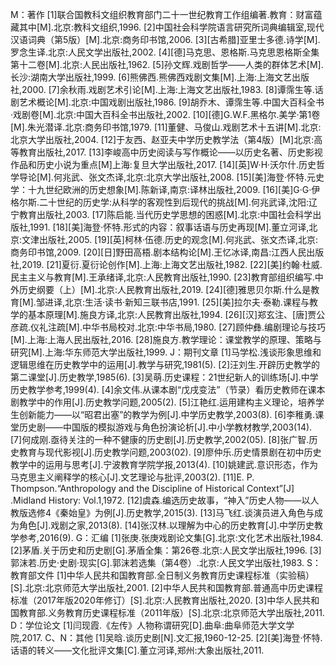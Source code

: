 M：著作
[1]联合国教科文组织教育部门二十一世纪教育工作组编著.教育：财富蕴藏其中[M].北京:教科文组织,1996.
[2]中国社会科学院语言研究所词典编辑室,现代汉语词典（第5版）[M].北京:商务印书馆,2006.
[3][古希腊]亚里士多德.诗学[M].罗念生译.北京:人民文学出版社,2002.
[4][德]马克思、恩格斯.马克思恩格斯全集第十二卷[M].北京:人民出版社,1962.
[5]孙文辉.戏剧哲学——人类的群体艺术[M].长沙:湖南大学出版社,1999.
[6]熊佛西.熊佛西戏剧文集[M].上海:上海文艺出版社,2000.
[7]余秋雨.戏剧艺术引论[M].上海:上海文艺出版社,1983.
[8]谭霈生等.话剧艺术概论[M].北京:中国戏剧出版社,1986.
[9]胡乔木、谭霈生等.中国大百科全书·戏剧卷[M].北京:中国大百科全书出版社,2002.
[10][德]G.W.F.黑格尔.美学·第1卷[M].朱光潜译.北京:商务印书馆,1979.
[11]董健、马俊山.戏剧艺术十五讲[M].北京:北京大学出版社,2004.
[12]于友西、赵亚夫中学历史教学法（第4版）[M]北京:高等教育出版社,2017.
[13]李峻高中历史阅读与写作概论——以历史名著、历史影视作品和历史小说为重点[M]上海:复旦大学出版社,2017.
[14][英]W·H·沃尔什.历史哲学导论[M].何兆武、张文杰译,北京:北京大学出版社,2008.
[15][美]海登·怀特.元史学：十九世纪欧洲的历史想象[M].陈新译,南京:译林出版社,2009.
[16][美]G·G·伊格尔斯.二十世纪的历史学:从科学的客观性到后现代的挑战[M].何兆武译,沈阳:辽宁教育出版社,2003.
[17]陈启能.当代历史学思想的困惑[M].北京:中国社会科学出版社,1991.
[18][美]海登·怀特.形式的内容：叙事话语与历史再现[M].董立河译,北京:文津出版社,2005.
[19][英]柯林·伍德.历史的观念[M].何兆武、张文杰译,北京:商务印书馆,2009.
[20][日]野田高梧.剧本结构论[M].王忆冰译,南昌:江西人民出版社,2019.
[21]夏衍.夏衍论创作[M].上海:上海文艺出版社,1982.
[22][美]约翰·杜威.民主主义与教育[M].王承绪译,北京:人民教育出版社,1990.
[23]教育部组织编写.中外历史纲要（上）[M].北京:人民教育出版社,2019.
[24][德]雅思贝尔斯.什么是教育[M].邹进译,北京:生活·读书·新知三联书店,1991.
[25][美]拉尔夫·泰勒.课程与教学的基本原理[M].施良方译,北京:人民教育出版社,1994.
[26][汉]郑玄注、[唐]贾公彦疏.仪礼注疏[M].中华书局校对.北京:中华书局,1980.
[27]顾仲彝.编剧理论与技巧[M].上海:上海人民出版社,2016.
[28]施良方.教学理论：课堂教学的原理、策略与研究[M].上海:华东师范大学出版社,1999.
J：期刊文章
[1]马学松.浅谈形象思维和逻辑思维在历史教学中的运用[J].教学与研究,1981(5).
[2]汪刘生.开辟历史教学的第二课堂[J].历史教学,1985(6).
[3]吴萌.历史课程：21世纪新人的训练场[J].中学历史教学参考,1999(4).
[4]余文伟.从课本剧“戊戌变法”（节录）看历史教师在课本剧教学中的作用[J].历史教学问题,2005(2).
[5]江艳红.运用建构主义理论，培养学生创新能力——以“昭君出塞”的教学为例[J].中学历史教学,2003(8).
[6]李稚勇.课堂历史剧——中国版的模拟游戏与角色扮演论析[J].中小学教材教学,2003(14).
[7]何成刚.亟待关注的一种不健康的历史剧[J].历史教学,2002(05).
[8]张广智.历史教育与现代影视[J].历史教学问题,2003(02).
[9]廖仲乐.历史情景剧在初中历史教学中的运用与思考[J].宁波教育学院学报,2013(4).
[10]姚建武.意识形态，作为马克思主义阐释学的核心[J].文艺理论与批评,2003(2).
[11]E. P. Thompson.“Anthropology and the Discipline of Historical Context”[J] .Midland History: Vol.1,1972.
[12]虞森.编选历史故事，“神入”历史人物——以人教版选修4《秦始皇》为例[J].历史教学,2015(3).
[13]马飞红.谈演员进入角色与成为角色[J].戏剧之家,2013(8).
[14]张汉林.以理解为中心的历史教育[J].中学历史教学参考,2016(9).
G：汇编
[1]张庚.张庚戏剧论文集[G].北京:文化艺术出版社,1984.
[2]茅盾.关于历史和历史剧[G].茅盾全集：第26卷.北京:人民文学出版社,1996.
[3]郭沫若.历史·史剧·现实[G].郭沫若选集（第4卷）.北京:人民文学出版社,1983.
S：教育部文件
[1]中华人民共和国教育部.全日制义务教育历史课程标准（实验稿）[S].北京:北京师范大学出版社,2001.
[2]中华人民共和国教育部.普通高中历史课程标准（2017年版2020年修订）[S].北京:人民教育出版社,2020.
[3]中华人民共和国教育部.义务教育历史课程标准（2011年版）[S].北京:北京师范大学出版社,2011.
D：学位论文
[1]闫现霞.《左传》人物称谓研究[D].曲阜:曲阜师范大学文学院,2017.
C、N：其他
[1]吴晗.谈历史剧[N].文汇报,1960-12-25.
[2][美]海登·怀特.话语的转义——文化批评文集[C].董立河译,郑州:大象出版社,2011.